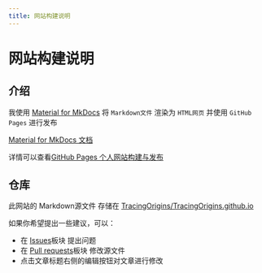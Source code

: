```yaml
---
title: 网站构建说明
---
```


# 网站构建说明

## 介绍

我使用 [Material for MkDocs](https://github.com/squidfunk/mkdocs-material) 将 `Markdown文件` 渲染为 `HTML网页` 并使用 `GitHub Pages` 进行发布

[Material for MkDocs 文档](https://squidfunk.github.io/mkdocs-material/)

详情可以查看[GitHub Pages 个人网站构建与发布](https://www.bilibili.com/video/BV1hL4y1w72r)

## 仓库

此网站的 Markdown源文件 存储在 [TracingOrigins/TracingOrigins.github.io](https://github.com/TracingOrigins/TracingOrigins.github.io)

如果你希望提出一些建议，可以：

- 在 [Issues](https://github.com/TracingOrigins/TracingOrigins.github.io/issues)板块 提出问题
- 在 [Pull requests](https://github.com/TracingOrigins/TracingOrigins.github.io/pulls)板块 修改源文件
- 点击文章标题右侧的编辑按钮对文章进行修改
